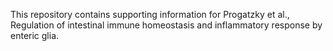 
This repository contains supporting information for Progatzky et al., Regulation of intestinal immune homeostasis and inflammatory response by enteric glia.


